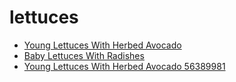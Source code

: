 # lettuces

 * [Young Lettuces With Herbed Avocado](../../index/y/young-lettuces-with-herbed-avocado-56389981.json)
 * [Baby Lettuces With Radishes](../../index/b/baby-lettuces-with-radishes.json)
 * [Young Lettuces With Herbed Avocado 56389981](../../index/y/young-lettuces-with-herbed-avocado-56389981.json)
